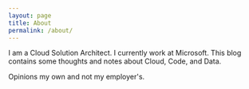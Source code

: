```yaml
---
layout: page
title: About
permalink: /about/
---
```


I am a Cloud Solution Architect. I currently work at Microsoft. This blog contains some thoughts and notes about Cloud, Code, and Data. 


Opinions my own and not my employer's.